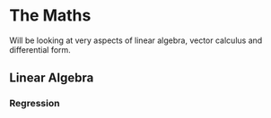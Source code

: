 # The Maths

Will be looking at very aspects of linear algebra, vector calculus and differential form.

## Linear Algebra

### Regression 


